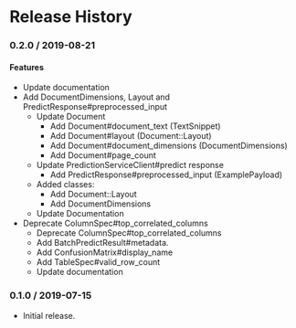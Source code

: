 # Release History

### 0.2.0 / 2019-08-21

#### Features

* Update documentation
* Add DocumentDimensions, Layout and PredictResponse#preprocessed_input
  * Update Document
    * Add Document#document_text (TextSnippet)
    * Add Document#layout (Document::Layout)
    * Add Document#document_dimensions (DocumentDimensions)
    * Add Document#page_count
  * Update PredictionServiceClient#predict response
    * Add PredictResponse#preprocessed_input (ExamplePayload)
  * Added classes:
    * Add Document::Layout
    * Add DocumentDimensions
  * Update Documentation
* Deprecate ColumnSpec#top_correlated_columns
  * Deprecate ColumnSpec#top_correlated_columns
  * Add BatchPredictResult#metadata.
  * Add ConfusionMatrix#display_name
  * Add TableSpec#valid_row_count
  * Update documentation

### 0.1.0 / 2019-07-15

* Initial release.
